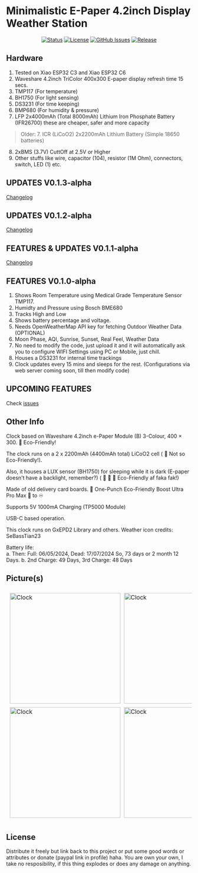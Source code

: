 # Minimalistic E-Paper 4.2inch Display Weather Station

<div align="center">

[![Status](https://img.shields.io/badge/status-active-success.svg)]()
[![License](https://img.shields.io/github/license/desiFish/ESP32-ePaper-Display-Weather-Clock)](/LICENSE)
[![GitHub Issues](https://img.shields.io/github/issues/desiFish/ESP32-ePaper-Display-Weather-Clock.svg)](https://github.com/desiFish/ESP32-ePaper-Display-Weather-Clock/issues)
[![Release](https://img.shields.io/github/v/release/desiFish/ESP32-ePaper-Display-Weather-Clock)](https://github.com/desiFish/ESP32-ePaper-Display-Weather-Clock/releases)

</div>

## Hardware
1. Tested on Xiao ESP32 C3 and Xiao ESP32 C6
2. Waveshare 4.2inch TriColor 400x300 E-paper display refresh time 15 secs.
3. TMP117 (For temperature)
4. BH1750 (For light sensing)
5. DS3231 (For time keeping)
6. BMP680 (For humidity & pressure)
7. LFP 2x4000mAh (Total 8000mAh) Lithium Iron Phosphate Battery (IFR26700) these are cheaper, safer and more capacity
> Older: 7. ICR (LiCoO2) 2x2200mAh Lithium Battery (Simple 18650 batteries)
8. 2xBMS (3.7V) CuttOff at 2.5V or Higher
9. Other stuffs like wire, capacitor (104), resistor (1M Ohm), connectors, switch, LED (1) etc.

## UPDATES V0.1.3-alpha
[Changelog](https://github.com/desiFish/ESP32-ePaper-Display-Weather-Clock/releases/tag/v0.1.3-alpha)
## UPDATES V0.1.2-alpha
[Changelog](https://github.com/KamadoTanjiro-beep/ESP32-ePaper-Display-Weather-Clock/commit/05175a90e57118196dd1360790bf2677fd99840c)
## FEATURES & UPDATES V0.1.1-alpha
[Changelog](https://github.com/KamadoTanjiro-beep/ESP32-ePaper-Display-Weather-Clock/commit/5dc709a0e5b343795bc190758548002f35fe8f6f)
## FEATURES V0.1.0-alpha
1. Shows Room Temperature using Medical Grade Temperature Sensor TMP117.
2. Humidty and Pressure using Bosch BME680
3. Tracks High and Low
4. Shows battery percentage and voltage.
5. Needs OpenWeatherMap API key for fetching Outdoor Weather Data (OPTIONAL)
6. Moon Phase, AQI, Sunrise, Sunset, Real Feel, Weather Data
7. No need to modify the code, just upload it and it will automatically ask you to configure WIFI Settings using PC or Mobile, just chill.
8. Houses a DS3231 for internal time trackings
9. Clock updates every 15 mins and sleeps for the rest. (Configurations via web server coming soon, till then modify code)
   
## UPCOMING FEATURES
Check [issues](https://github.com/KamadoTanjiro-beep/epdWeatherClockV1/issues)

## Other Info

Clock based on Waveshare 4.2inch e-Paper Module (B) 3-Colour, 400 × 300. :leaves: Eco-Friendly!

The clock runs on a 2 x 2200mAh (4400mAh total) LiCoO2 cell ( :leaves: Not so Eco-Friendly!). 

Also, it houses a LUX sensor (BH1750) for sleeping while it is dark (E-paper doesn't have a backlight, remember?) ( :leaves: :leaves: :leaves: Eco-Friendly af faka fak!)

Made of old delivery card boards. :exploding_head: One-Punch Eco-Friendly Boost Ultra Pro Max :leaves: to :infinity:

Supports 5V 1000mA Charging (TP5000 Module)

USB-C based operation.

This clock runs on GxEPD2 Library and others. Weather icon credits: SeBassTian23

Battery life: <br>
a. Then: Full: 06/05/2024, Dead: 17/07/2024 So, 73 days or 2 month 12 Days.
b. 2nd Charge: 49 Days, 3rd Charge: 48 Days

## Picture(s)

<table style="border-spacing: 10px; border-collapse: separate;">
  <tr>
    <td width="33%" style="padding: 0;"><img src="https://github.com/KamadoTanjiro-beep/epdWeatherClockV1/blob/main/resources/epd.jpg" alt="Clock" width="300"/></td>
    <td width="33%" style="padding: 0;"><img src="https://github.com/KamadoTanjiro-beep/epdWeatherClockV1/blob/main/resources/epd2.jpg" alt="Clock" width="300"/></td>
    <td width="33%" style="padding: 0;"><img src="https://github.com/KamadoTanjiro-beep/epdWeatherClockV1/blob/main/resources/epd3.jpg" alt="Clock" width="300"/></td>
  </tr>
  <tr>
    <td width="33%" style="padding: 0;"><img src="https://github.com/KamadoTanjiro-beep/epdWeatherClockV1/blob/main/resources/epd4.jpg" alt="Clock" width="300"/></td>
    <td width="33%" style="padding: 0;"><img src="https://github.com/KamadoTanjiro-beep/epdWeatherClockV1/blob/main/resources/epd5.jpg" alt="Clock" width="300"/></td>
    <td width="33%" style="padding: 0;"><img src="https://github.com/KamadoTanjiro-beep/epdWeatherClockV1/blob/main/resources/epd6.jpg" alt="Clock" width="300"/></td>
  </tr>
</table>

## License

Distribute it freely but link back to this project or put some good words or attributes or donate (paypal link in profile) haha. You are own your own, I take no resposibility, if this thing explodes or does any damage on anything.

